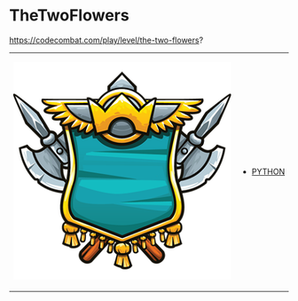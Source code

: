 # TheTwoFlowers 

https://codecombat.com/play/level/the-two-flowers?
<table>
<tr>
<td>

![Hero Picture](hero.png?raw=true "Hero Picture")

</td>
<td>
<ul>
<li>

[PYTHON](TheTwoFlowers.py)

</li>
</td>
</tr>
<table>